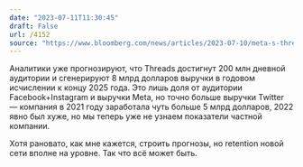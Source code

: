 ```yaml
---
date: "2023-07-11T11:30:45"
draft: False
url: /4152
source: "https://www.bloomberg.com/news/articles/2023-07-10/meta-s-threads-to-earn-8-billion-annual-revenue-by-2025-analyst-says?srnd=technology-vp"
---
```


Аналитики уже прогнозируют, что Threads достигнут 200 млн дневной аудитории и сгенерируют 8 млрд долларов выручки в годовом исчислении к концу 2025 года. Это лишь доля от аудитории Facebook+Instagram и выручки Meta, но точно больше выручки Twitter — компания в 2021 году заработала чуть больше 5 млрд долларов, 2022 явно был хуже, но мы теперь уже не узнаем показатели частной компании.

Хотя рановато, как мне кажется, строить прогнозы, но retention новой сети вполне на уровне. Так что всё может быть.
